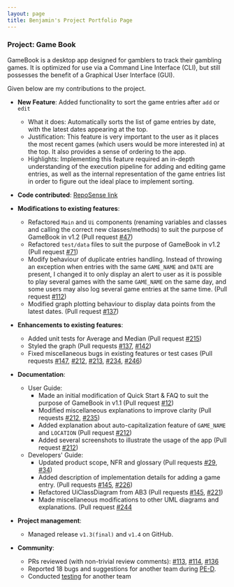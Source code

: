 ```yaml
---
layout: page
title: Benjamin's Project Portfolio Page
---
```


### Project: Game Book

GameBook is a desktop app designed for gamblers to track their gambling games. It is optimized for use via a Command
Line Interface (CLI), but still possesses the benefit of a Graphical User Interface (GUI).

Given below are my contributions to the project.
* **New Feature**: Added functionality to sort the game entries after `add` or `edit`
  * What it does: Automatically sorts the list of game entries by date, with the latest dates appearing at the top.
  * Justification: This feature is very important to the user as it places the most recent games (which users would be
    more interested in) at the top. It also provides a sense of ordering to the app.
  * Highlights: Implementing this feature required an in-depth understanding of the execution pipeline for adding and
    editing game entries, as well as the internal representation of the game entries list in order to figure out the 
    ideal place to implement sorting.
  
* **Code contributed**: [RepoSense link](https://nus-cs2103-ay2122s1.github.io/tp-dashboard/?search=benjaminlhr&sort=groupTitle&sortWithin=title&timeframe=commit&mergegroup=&groupSelect=groupByAuthors&breakdown=true&checkedFileTypes=docs~functional-code~test-code~other&since=2021-09-17&tabOpen=true&tabType=zoom&tabAuthor=BenjaminLHR&tabRepo=AY2122S1-CS2103T-W13-3%2Ftp%5Bmaster%5D&authorshipIsMergeGroup=false&authorshipFileTypes=docs~functional-code~test-code~other&authorshipIsBinaryFileTypeChecked=false&zA=BenjaminLHR&zR=AY2122S1-CS2103T-W13-3%2Ftp%5Bmaster%5D&zACS=220.43386537126995&zS=2021-09-17&zFS=&zU=2021-11-04&zMG=false&zFTF=commit&zFGS=groupByRepos&zFR=false)

* **Modifications to existing features**:
  * Refactored `Main` and `Ui` components (renaming variables and classes and calling the correct new classes/methods) 
    to suit the purpose of GameBook in v1.2 (Pull request [\#47](https://github.com/AY2122S1-CS2103T-W13-3/tp/pull/47))
  * Refactored `test/data` files to suit the purpose of GameBook in v1.2 (Pull request [\#71](https://github.com/AY2122S1-CS2103T-W13-3/tp/pull/71))
  * Modify behaviour of duplicate entries handling. Instead of throwing an exception when entries with the same
    `GAME_NAME` and `DATE` are present, I changed it to only display an alert to user as it is possible to play
    several games with the same `GAME_NAME` on the same day, and some users may also log several game entries at the same time.
    (Pull request [\#112](https://github.com/AY2122S1-CS2103T-W13-3/tp/pull/112))
  * Modified graph plotting behaviour to display data points from the latest dates. (Pull request [\#137](https://github.com/AY2122S1-CS2103T-W13-3/tp/pull/137))
  
* **Enhancements to existing features**:
  * Added unit tests for Average and Median (Pull request [\#215](https://github.com/AY2122S1-CS2103T-W13-3/tp/pull/215))
  * Styled the graph (Pull requests [\#137](https://github.com/AY2122S1-CS2103T-W13-3/tp/pull/137), [\#142](https://github.com/AY2122S1-CS2103T-W13-3/tp/pull/142))
  * Fixed miscellaneous bugs in existing features or test cases (Pull requests [\#147](https://github.com/AY2122S1-CS2103T-W13-3/tp/pull/147),
    [\#212](https://github.com/AY2122S1-CS2103T-W13-3/tp/pull/212), [\#213](https://github.com/AY2122S1-CS2103T-W13-3/tp/pull/213), 
    [\#234](https://github.com/AY2122S1-CS2103T-W13-3/tp/pull/234), [\#246](https://github.com/AY2122S1-CS2103T-W13-3/tp/pull/246))

* **Documentation**:
  * User Guide:
    * Made an initial modification of Quick Start & FAQ to suit the purpose of GameBook in v1.1 (Pull request [\#12](https://github.com/AY2122S1-CS2103T-W13-3/tp/pull/12))
    * Modified miscellaneous explanations to improve clarity (Pull requests [\#212](https://github.com/AY2122S1-CS2103T-W13-3/tp/pull/212), [\#235](https://github.com/AY2122S1-CS2103T-W13-3/tp/pull/235))
    * Added explanation about auto-capitalization feature of `GAME_NAME` and `LOCATION` (Pull request [\#212](https://github.com/AY2122S1-CS2103T-W13-3/tp/pull/212))
    * Added several screenshots to illustrate the usage of the app (Pull request [\#212](https://github.com/AY2122S1-CS2103T-W13-3/tp/pull/212))
  * Developers' Guide:
    * Updated product scope, NFR and glossary (Pull requests [\#29](https://github.com/AY2122S1-CS2103T-W13-3/tp/pull/29), [\#34](https://github.com/AY2122S1-CS2103T-W13-3/tp/pull/34))
    * Added description of implementation details for adding a game entry. (Pull requests [\#145](https://github.com/AY2122S1-CS2103T-W13-3/tp/pull/145), [\#226](https://github.com/AY2122S1-CS2103T-W13-3/tp/pull/226))
    * Refactored UiClassDiagram from AB3 (Pull requests [\#145](https://github.com/AY2122S1-CS2103T-W13-3/tp/pull/145), [\#221](https://github.com/AY2122S1-CS2103T-W13-3/tp/pull/221))
    * Made miscellaneous modifications to other UML diagrams and explanations. (Pull request [\#244](https://github.com/AY2122S1-CS2103T-W13-3/tp/pull/244)
* **Project management**:
  * Managed release `v1.3(final)` and `v1.4` on GitHub.

* **Community**:
  * PRs reviewed (with non-trivial review comments): [\#113](https://github.com/AY2122S1-CS2103T-W13-3/tp/pull/113), [\#114](https://github.com/AY2122S1-CS2103T-W13-3/tp/pull/114), [\#136](https://github.com/AY2122S1-CS2103T-W13-3/tp/pull/136)
  * Reported 18 bugs and suggestions for another team during [PE-D](https://github.com/BenjaminLHR/ped/issues).
  * Conducted [testing](https://github.com/AY2122S1-CS2103-F10-4/tp/issues?q=is%3Aissue+is%3Aclosed+author%3ABenjaminLHR) for another team
